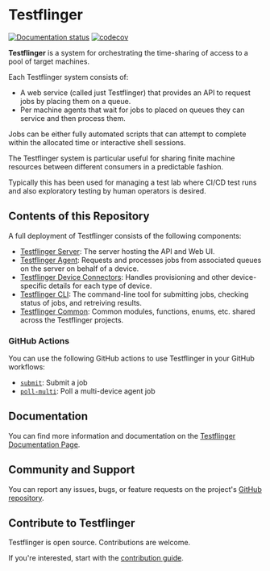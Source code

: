 # Testflinger

[![Documentation status][rtd-badge]][rtd-latest]
[![codecov][cov-badge]][cov-latest]

**Testflinger** is a system for orchestrating the time-sharing of access to a
pool of target machines.

Each Testflinger system consists of:

- A web service (called just Testflinger) that provides an API to request jobs
  by placing them on a queue.
- Per machine agents that wait for jobs to placed on queues they can service and
  then process them.

Jobs can be either fully automated scripts that can attempt to complete within
the allocated time or interactive shell sessions.

The Testflinger system is particular useful for sharing finite machine resources
between different consumers in a predictable fashion.

Typically this has been used for managing a test lab where CI/CD test runs and
also exploratory testing by human operators is desired.

## Contents of this Repository

A full deployment of Testflinger consists of the following components:

- [Testflinger Server](./server/): The server hosting the API and Web UI.
- [Testflinger Agent](./agent/): Requests and processes jobs from associated
  queues on the server on behalf of a device.
- [Testflinger Device Connectors](./device-connectors/): Handles provisioning and
  other device-specific details for each type of device.
- [Testflinger CLI](./cli/): The command-line tool for submitting jobs, checking
  status of jobs, and retreiving results.
- [Testflinger Common](./common/): Common modules, functions, enums, etc. shared
  across the Testflinger projects.

### GitHub Actions

You can use the following GitHub actions to use Testflinger in your GitHub
workflows:

- [`submit`][submit-action]: Submit a job
- [`poll-multi`][poll-multi-action]: Poll
  a multi-device agent job

## Documentation

You can find more information and documentation on the
[Testflinger Documentation Page][rtd-latest].

## Community and Support

You can report any issues, bugs, or feature requests on the project's
[GitHub repository][github].

## Contribute to Testflinger

Testflinger is open source. Contributions are welcome.

If you're interested, start with the [contribution guide](CONTRIBUTING.md).

[rtd-badge]: https://readthedocs.com/projects/canonical-testflinger/badge/?version=latest
[rtd-latest]: https://canonical-testflinger.readthedocs-hosted.com/en/latest/
[cov-badge]: https://codecov.io/gh/canonical/testflinger/graph/badge.svg?token=G8Y0VF2CEY
[cov-latest]: https://codecov.io/gh/canonical/testflinger
[github]: https://github.com/canonical/testflinger
[submit-action]: .github/actions/submit/README.md
[poll-multi-action]: .github/actions/poll-multi/README.md
